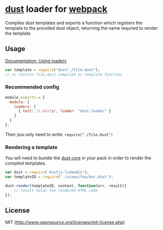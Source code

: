# [dust](https://github.com/linkedin/dustjs) loader for [webpack](http://webpack.github.io/)

Compiles dust templates and exports a function which registers the template to the provided dust object, returning the name required to render the template

## Usage

[Documentation: Using loaders](http://webpack.github.io/docs/using-loaders.html)

``` javascript
var template = require("dust!./file.dust");
// => returns file.dust compiled as template function
```

### Recommended config

``` javascript
module.exports = {
  module: {
    loaders: [
      { test: /\.dust$/, loader: "dust-loader" }
    ]
  }
};
```

Then you only need to write: `require("./file.dust")`

### Rendering a template

You will need to bundle the [dust core](https://github.com/linkedin/dustjs/blob/master/dist/dust-core.js) in your pack in order to render the compiled templates.

```javascript
var dust = require('dustjs-linkedin');
var templateID = require('./views/foo/bar.dust');

dust.render(templateID, context, function(err, result){
	// result holds the rendered HTML code
});
```

## License

MIT (http://www.opensource.org/licenses/mit-license.php)
